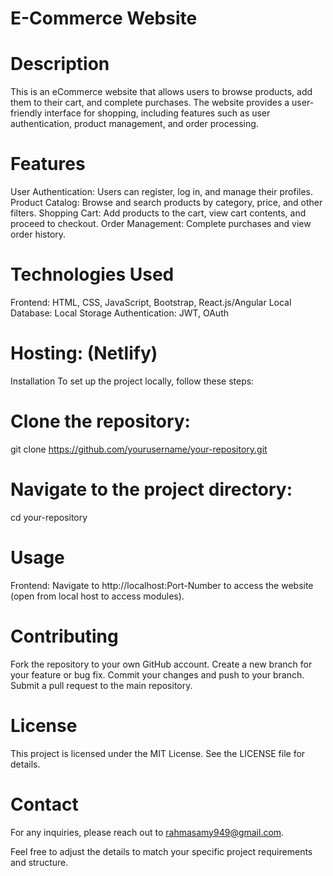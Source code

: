 
# E-Commerce Website
# Description
This is an eCommerce website that allows users to browse products, add them to their cart, and complete purchases. The website provides a user-friendly interface for shopping, including features such as user authentication, product management, and order processing.

# Features
User Authentication: Users can register, log in, and manage their profiles.
Product Catalog: Browse and search products by category, price, and other filters.
Shopping Cart: Add products to the cart, view cart contents, and proceed to checkout.
Order Management: Complete purchases and view order history.

# Technologies Used
Frontend: HTML, CSS, JavaScript, Bootstrap, React.js/Angular
Local Database: Local Storage
Authentication: JWT, OAuth
# Hosting: (Netlify)
Installation
To set up the project locally, follow these steps:

# Clone the repository:
git clone https://github.com/yourusername/your-repository.git
# Navigate to the project directory:
cd your-repository


# Usage
Frontend: Navigate to http://localhost:Port-Number to access the website (open from local host to access modules).

# Contributing
Fork the repository to your own GitHub account.
Create a new branch for your feature or bug fix.
Commit your changes and push to your branch.
Submit a pull request to the main repository.
# License
This project is licensed under the MIT License. See the LICENSE file for details.

# Contact
For any inquiries, please reach out to rahmasamy949@gmail.com.

Feel free to adjust the details to match your specific project requirements and structure.
